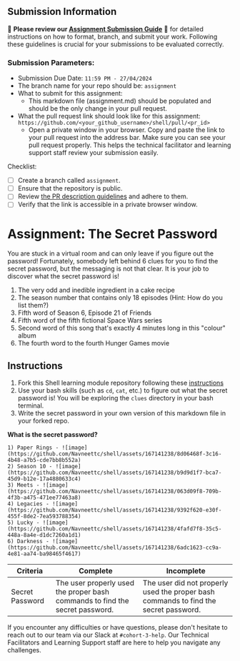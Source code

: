 ## Submission Information

🚨 **Please review our [Assignment Submission Guide](https://github.com/UofT-DSI/onboarding/blob/main/onboarding_documents/submissions.md)** 🚨 for detailed instructions on how to format, branch, and submit your work. Following these guidelines is crucial for your submissions to be evaluated correctly.

### Submission Parameters:
* Submission Due Date: `11:59 PM - 27/04/2024`
* The branch name for your repo should be: `assignment`
* What to submit for this assignment:
    * This markdown file (assignment.md) should be populated and should be the only change in your pull request.
* What the pull request link should look like for this assignment: `https://github.com/<your_github_username>/shell/pull/<pr_id>`
    * Open a private window in your browser. Copy and paste the link to your pull request into the address bar. Make sure you can see your pull request properly. This helps the technical facilitator and learning support staff review your submission easily.

Checklist:
- [ ] Create a branch called `assignment`.
- [ ] Ensure that the repository is public.
- [ ] Review [the PR description guidelines](https://github.com/UofT-DSI/onboarding/blob/main/onboarding_documents/submissions.md#guidelines-for-pull-request-descriptions) and adhere to them.
- [ ] Verify that the link is accessible in a private browser window.

# Assignment: The Secret Password

You are stuck in a virtual room and can only leave if you figure out the password! Fortunately, somebody left behind 6 clues for you to find the secret password, but the messaging is not that clear. It is your job to discover what the secret password is!

1. The very odd and inedible ingredient in a cake recipe
2. The season number that contains only 18 episodes (Hint: How do you list them?)
3. Fifth word of Season 6, Episode 21 of Friends
4. Fifth word of the fifth fictional Space Wars series
5. Second word of this song that's exactly 4 minutes long in this "colour" album
6. The fourth word to the fourth Hunger Games movie

## Instructions
1. Fork this Shell learning module repository following these [instructions](https://github.com/UofT-DSI/onboarding/blob/main/onboarding_documents/submissions.md#setting-up)
2. Use your bash skills (such as `cd`, `cat`, etc.) to figure out what the secret password is! You will be exploring the `clues` directory in your bash terminal.
3. Write the secret password in your own version of this markdown file in your forked repo.

**What is the secret password?**
```
1) Paper Rings - ![image](https://github.com/Navneettc/shell/assets/167141238/8d06468f-3c16-4b48-a7b5-cde7bb8b552a)
2) Season 10 - ![image](https://github.com/Navneettc/shell/assets/167141238/b9d9d1f7-bca7-45d9-b12e-17a4880633c4)
3) Meets - ![image](https://github.com/Navneettc/shell/assets/167141238/063d09f8-709b-4f3b-a475-471ee77463a8)
4) Legacies - ![image](https://github.com/Navneettc/shell/assets/167141238/9392f620-e30f-455f-8de2-7ea593788354)
5) Lucky - ![image](https://github.com/Navneettc/shell/assets/167141238/4fafd7f8-35c5-448a-8a4e-d1dc7260a1d1)
6) Darkness - ![image](https://github.com/Navneettc/shell/assets/167141238/6adc1623-cc9a-4e81-aa74-ba98465f4617)

```

|Criteria|Complete|Incomplete|
|---|---|---|
|Secret Password|The user properly used the proper bash commands to find the secret password.|The user did not properly used the proper bash commands to find the secret password.|



If you encounter any difficulties or have questions, please don't hesitate to reach out to our team via our Slack at `#cohort-3-help`. Our Technical Facilitators and Learning Support staff are here to help you navigate any challenges.
